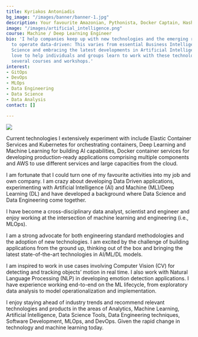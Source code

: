 ```yaml
---
title: Kyriakos Antoniadis
bg_image: "/images/banner/banner-1.jpg"
description: Your favourite Amazonian, Pythonista, Docker Captain, HashiCorp Chief...;)
image: "/images/artificial_intelligence.png"
course: Machine / Deep Learning Engineer
bio: 'I help companies keep up with new technologies and the emerging requirement
  to operate data-driven: This varies from essential Business Intelligence to Data
  Science and embracing the latest developments in Artificial Intelligence (AI). I
  love to help individuals and groups learn to work with these technologies by developing
  several courses and workshops.'
interest:
- GitOps
- DevOps
- MLOps
- Data Engineering
- Data Science
- Data Analysis
contact: []

---
```

![](/images/MeHEAD.jpg)

Current technologies I extensively experiment with include Elastic Container Services and Kubernetes for orchestrating containers, Deep Learning and Machine Learning for building AI capabilities, Docker container services for developing production-ready applications comprising multiple components and AWS to use different services and large capacities from the cloud.

I am fortunate that I could turn one of my favourite activities into my job and own company. I am crazy about developing Data Driven applications, experimenting with Artificial Intelligence (AI) and Machine (ML)/Deep Learning (DL) and have developed a background where Data Science and Data Engineering come together.

I have become a cross-disciplinary data analyst, scientist and engineer and enjoy working at the intersection of machine learning and engineering (i.e., MLOps).

I am a strong advocate for both engineering standard methodologies and the adoption of new technologies. I am excited by the challenge of building applications from the ground up, thinking out of the box and bringing the latest state-of-the-art technologies in AI/ML/DL models.

I am inspired to work in use cases involving Computer Vision (CV) for detecting and tracking objects’ motion in real time. I also work with Natural Language Processing (NLP) in developing emotion detection applications. I have experience working end-to-end on the ML lifecycle, from exploratory data analysis to model operationalization and implementation.

I enjoy staying ahead of industry trends and recommend relevant technologies and products in the areas of Analytics, Machine Learning, Artificial Intelligence, Data Science Tools, Data Engineering techniques, Software Development, MLOps, and DevOps. Given the rapid change in technology and machine learning today.